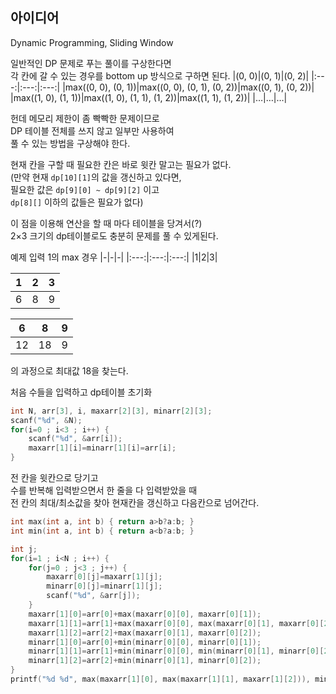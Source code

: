 ## 아이디어
Dynamic Programming, Sliding Window

일반적인 DP 문제로 푸는 풀이를 구상한다면  
각 칸에 갈 수 있는 경우를 bottom up 방식으로 구하면 된다.
|(0, 0)|(0, 1)|(0, 2)|
|:---:|:---:|:---:|
|max((0, 0), (0, 1))|max((0, 0), (0, 1), (0, 2))|max((0, 1), (0, 2))|
|max((1, 0), (1, 1))|max((1, 0), (1, 1), (1, 2))|max((1, 1), (1, 2))|
|…|…|…|

헌데 메모리 제한이 좀 빡빡한 문제이므로  
DP 테이블 전체를 쓰지 않고 일부만 사용하여  
풀 수 있는 방법을 구상해야 한다.

현재 칸을 구할 때 필요한 칸은 바로 윗칸 말고는 필요가 없다.  
(만약 현재 `dp[10][1]`의 값을 갱신하고 있다면,  
필요한 값은 `dp[9][0] ~ dp[9][2]` 이고  
`dp[8][]` 이하의 값들은 필요가 없다)

이 점을 이용해 연산을 할 때 마다 테이블을 당겨서(?)  
2×3 크기의 dp테이블로도 충분히 문제를 풀 수 있게된다.

예제 입력 1의 max 경우
|-|-|-|
|:---:|:---:|:---:|
|1|2|3|

|1|2|3|
|:---:|:---:|:---:|
|6|8|9|

|6|8|9|
|:---:|:---:|:---:|
|12|18|9|

의 과정으로 최대값 18을 찾는다.

처음 수들을 입력하고 dp테이블 초기화
```c
int N, arr[3], i, maxarr[2][3], minarr[2][3];
scanf("%d", &N);
for(i=0 ; i<3 ; i++) {
	scanf("%d", &arr[i]);
	maxarr[1][i]=minarr[1][i]=arr[i];
}
```
전 칸을 윗칸으로 당기고  
수를 반복해 입력받으면서 한 줄을 다 입력받았을 때  
전 칸의 최대/최소값을 찾아 현재칸을 갱신하고 다음칸으로 넘어간다.
```c
int max(int a, int b) { return a>b?a:b; }
int min(int a, int b) { return a<b?a:b; }

int j;
for(i=1 ; i<N ; i++) {
	for(j=0 ; j<3 ; j++) {
		maxarr[0][j]=maxarr[1][j];
		minarr[0][j]=minarr[1][j];
		scanf("%d", &arr[j]);
	}
	maxarr[1][0]=arr[0]+max(maxarr[0][0], maxarr[0][1]);
	maxarr[1][1]=arr[1]+max(maxarr[0][0], max(maxarr[0][1], maxarr[0][2]));
	maxarr[1][2]=arr[2]+max(maxarr[0][1], maxarr[0][2]);
	minarr[1][0]=arr[0]+min(minarr[0][0], minarr[0][1]);
	minarr[1][1]=arr[1]+min(minarr[0][0], min(minarr[0][1], minarr[0][2]));
	minarr[1][2]=arr[2]+min(minarr[0][1], minarr[0][2]);
}
printf("%d %d", max(maxarr[1][0], max(maxarr[1][1], maxarr[1][2])), min(minarr[1][0], min(minarr[1][1], minarr[1][2])));
```